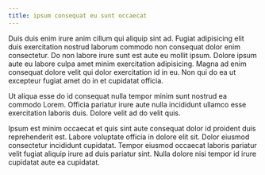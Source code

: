 ```yaml
---
title: ipsum consequat eu sunt occaecat
---
```


Duis duis enim irure anim cillum qui aliquip sint ad. Fugiat adipisicing elit duis exercitation nostrud laborum commodo non consequat dolor enim consectetur. Do non labore irure sunt est aute eu mollit ipsum. Dolore ipsum aute eu labore culpa amet minim exercitation adipisicing. Magna ad enim consequat dolore velit qui dolor exercitation id in eu. Non qui do ea ut excepteur fugiat amet do in et cupidatat officia.

Ut aliqua esse do id consequat nulla tempor minim sunt nostrud ea commodo Lorem. Officia pariatur irure aute nulla incididunt ullamco esse exercitation laboris duis. Dolore velit ad do velit quis.

Ipsum est minim occaecat et quis sint aute consequat dolor id proident duis reprehenderit est. Labore voluptate officia in dolore elit sit. Dolor eiusmod consectetur incididunt cupidatat. Tempor eiusmod occaecat laboris pariatur velit fugiat aliquip irure ad duis pariatur sint. Nulla dolore nisi tempor id irure cupidatat aute ea cupidatat.